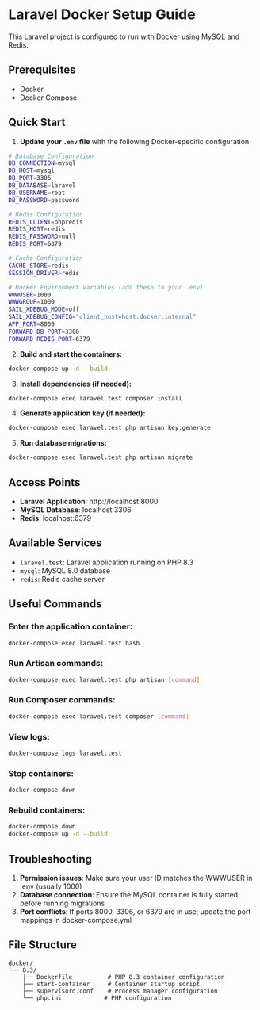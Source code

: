 # Laravel Docker Setup Guide

This Laravel project is configured to run with Docker using MySQL and Redis.

## Prerequisites

- Docker
- Docker Compose

## Quick Start

1. **Update your `.env` file** with the following Docker-specific configuration:

```bash
# Database Configuration
DB_CONNECTION=mysql
DB_HOST=mysql
DB_PORT=3306
DB_DATABASE=laravel
DB_USERNAME=root
DB_PASSWORD=password

# Redis Configuration
REDIS_CLIENT=phpredis
REDIS_HOST=redis
REDIS_PASSWORD=null
REDIS_PORT=6379

# Cache Configuration
CACHE_STORE=redis
SESSION_DRIVER=redis

# Docker Environment Variables (add these to your .env)
WWWUSER=1000
WWWGROUP=1000
SAIL_XDEBUG_MODE=off
SAIL_XDEBUG_CONFIG="client_host=host.docker.internal"
APP_PORT=8000
FORWARD_DB_PORT=3306
FORWARD_REDIS_PORT=6379
```

2. **Build and start the containers:**

```bash
docker-compose up -d --build
```

3. **Install dependencies (if needed):**

```bash
docker-compose exec laravel.test composer install
```

4. **Generate application key (if needed):**

```bash
docker-compose exec laravel.test php artisan key:generate
```

5. **Run database migrations:**

```bash
docker-compose exec laravel.test php artisan migrate
```

## Access Points

- **Laravel Application**: http://localhost:8000
- **MySQL Database**: localhost:3306
- **Redis**: localhost:6379

## Available Services

- `laravel.test`: Laravel application running on PHP 8.3
- `mysql`: MySQL 8.0 database
- `redis`: Redis cache server

## Useful Commands

### Enter the application container:
```bash
docker-compose exec laravel.test bash
```

### Run Artisan commands:
```bash
docker-compose exec laravel.test php artisan [command]
```

### Run Composer commands:
```bash
docker-compose exec laravel.test composer [command]
```

### View logs:
```bash
docker-compose logs laravel.test
```

### Stop containers:
```bash
docker-compose down
```

### Rebuild containers:
```bash
docker-compose down
docker-compose up -d --build
```

## Troubleshooting

1. **Permission issues**: Make sure your user ID matches the WWWUSER in .env (usually 1000)
2. **Database connection**: Ensure the MySQL container is fully started before running migrations
3. **Port conflicts**: If ports 8000, 3306, or 6379 are in use, update the port mappings in docker-compose.yml

## File Structure

```
docker/
└── 8.3/
    ├── Dockerfile          # PHP 8.3 container configuration
    ├── start-container     # Container startup script
    ├── supervisord.conf    # Process manager configuration
    └── php.ini            # PHP configuration
``` 